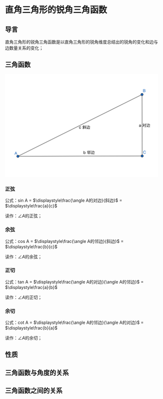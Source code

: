 # 直角三角形的锐角三角函数

## 导言
直角三角形的锐角三角函数是以直角三角形的锐角维度总结出的锐角的变化和边与边数量关系的变化；

## 三角函数
![](images/直角三角形02.png)

### 正弦
公式：sin A = $\displaystyle\frac{\angle A的对边}{斜边}$ = $\displaystyle\frac{a}{c}$

读作：$\angle A$的正弦；

### 余弦
公式：cos A = $\displaystyle\frac{\angle A的邻边}{斜边}$ = $\displaystyle\frac{b}{c}$

读作：$\angle A$的余弦；

### 正切
公式：tan A = $\displaystyle\frac{\angle A的对边}{\angle A的邻边}$ = $\displaystyle\frac{a}{b}$

读作：$\angle A$的正切；

### 余切
公式：cot A = $\displaystyle\frac{\angle A的邻边}{\angle A的对边}$ = $\displaystyle\frac{b}{a}$

读作：$\angle A$的余切；

## 性质

## 三角函数与角度的关系

## 三角函数之间的关系

